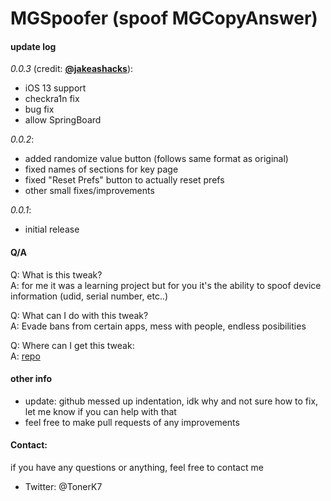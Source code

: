# MGSpoofer (spoof MGCopyAnswer)

#### update log

_0.0.3_ (credit: **[@jakeashacks](https://twitter.com/jakeashacks)**):
- iOS 13 support
- checkra1n fix
- bug fix
- allow SpringBoard

_0.0.2_:
- added randomize value button (follows same format as original)
- fixed names of sections for key page
- fixed "Reset Prefs" button to actually reset prefs
- other small fixes/improvements

_0.0.1_:
- initial release

#### Q/A

Q: What is this tweak?  
A: for me it was a learning project but for you it's the ability to spoof device information (udid, serial number, etc..)

Q: What can I do with this tweak?  
A: Evade bans from certain apps, mess with people, endless posibilities

Q: Where can I get this tweak:  
A: [repo](http://tonyk7.github.io)

#### other info
- update: github messed up indentation, idk why and not sure how to fix, let me know if you can help with that
- feel free to make pull requests of any improvements 

#### Contact:
if you have any questions or anything, feel free to contact me
- Twitter: @TonerK7
